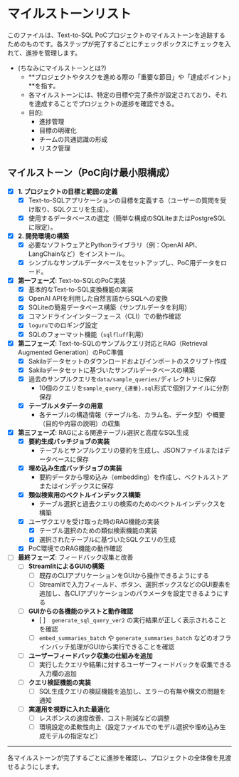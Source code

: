 # マイルストーンリスト

このファイルは、Text-to-SQL PoCプロジェクトのマイルストーンを追跡するためのものです。各ステップが完了するごとにチェックボックスにチェックを入れて、進捗を管理します。

- (ちなみにマイルストーンとは?)
  - **プロジェクトやタスクを進める際の「重要な節目」や「達成ポイント」**を指す。
  - 各マイルストーンには、特定の目標や完了条件が設定されており、それを達成することでプロジェクトの進捗を確認できる。
  - 目的:
    - 進捗管理
    - 目標の明確化
    - チームの共通認識の形成
    - リスク管理

## マイルストーン（PoC向け最小限構成）

- [x] **1. プロジェクトの目標と範囲の定義**
  - [x] Text-to-SQLアプリケーションの目標を定義する（ユーザーの質問を受け取り、SQLクエリを生成）。
  - [x] 使用するデータベースの選定（簡単な構成のSQLiteまたはPostgreSQLに限定）。

- [x] **2. 開発環境の構築**
  - [x] 必要なソフトウェアとPythonライブラリ（例：OpenAI API、LangChainなど）をインストール。
  - [x] シンプルなサンプルデータベースをセットアップし、PoC用データをロード。

- [x] **第一フェーズ**: Text-to-SQLのPoC実装
  - [x] 基本的なText-to-SQL変換機能の実装
  - [x] OpenAI APIを利用した自然言語からSQLへの変換
  - [x] SQLiteの簡易データベース構築（サンプルデータを利用）
  - [x] コマンドラインインターフェース（CLI）での動作確認
  - [x] `loguru`でのロギング設定
  - [x] SQLのフォーマット機能（`sqlfluff`利用）

- [x] **第二フェーズ**: Text-to-SQLのサンプルクエリ対応とRAG（Retrieval Augmented Generation）のPoC準備
  - [x] Sakilaデータセットのダウンロードおよびインポートのスクリプト作成
  - [x] Sakilaデータセットに基づいたサンプルデータベースの構築
  - [x] 過去のサンプルクエリを`data/sample_queries/`ディレクトリに保存
    - 10個のクエリを`sample_query_{連番}.sql`形式で個別ファイルに分割保存
  - [x] **テーブルメタデータの用意**
    - 各テーブルの構造情報（テーブル名、カラム名、データ型）や概要（目的や内容の説明）の収集

- [x] **第三フェーズ**: RAGによる関連テーブル選択と高度なSQL生成
  - [x] **要約生成バッチジョブの実装**
    - テーブルとサンプルクエリの要約を生成し、JSONファイルまたはデータベースに保存
  - [x] **埋め込み生成バッチジョブの実装**
    - 要約データから埋め込み（embedding）を作成し、ベクトルストアまたはインデックスに保存
  - [x] **類似検索用のベクトルインデックス構築**
    - テーブル選択と過去クエリの検索のためのベクトルインデックスを構築
  - [x] ユーザクエリを受け取った時のRAG機能の実装
    - [x] テーブル選択のための類似検索機能の実装
    - [x] 選択されたテーブルに基づいたSQLクエリの生成
  - [x] PoC環境でのRAG機能の動作確認

- [ ] **最終フェーズ**: フィードバック収集と改善
  - [ ] **StreamlitによるGUIの構築**
    - [ ] 既存のCLIアプリケーションをGUIから操作できるようにする
    - [ ] Streamlitで入力フィールド、ボタン、選択ボックスなどのGUI要素を追加し、各CLIアプリケーションのパラメータを設定できるようにする
  - [ ] **GUIからの各機能のテストと動作確認**
    - [ ]　`generate_sql_query_ver2` の実行結果が正しく表示されることを確認
    - [ ] `embed_summaries_batch` や `generate_summaries_batch` などのオフラインバッチ処理がGUIから実行できることを確認
  - [ ] **ユーザーフィードバック収集の仕組みを追加**
    - [ ] 実行したクエリや結果に対するユーザーフィードバックを収集できる入力欄の追加
  - [ ] **クエリ検証機能の実装**
    - [ ] SQL生成クエリの検証機能を追加し、エラーの有無や構文の問題を通知
  - [ ] **実運用を視野に入れた最適化**
    - [ ] レスポンスの速度改善、コスト削減などの調整
    - [ ] 環境設定の柔軟性向上（設定ファイルでのモデル選択や埋め込み生成モデルの指定など）

---

各マイルストーンが完了するごとに進捗を確認し、プロジェクトの全体像を見渡せるようにします。
